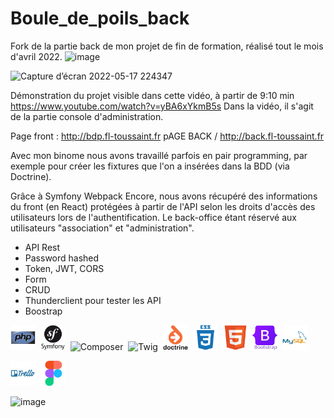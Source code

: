 # Boule_de_poils_back
Fork de la partie back de mon projet de fin de formation, réalisé tout le mois d'avril 2022.
![image](https://user-images.githubusercontent.com/92692968/191472987-a6ba9cb3-5a93-49df-ad17-8ec10729c5f6.png)

![Capture d’écran 2022-05-17 224347](https://user-images.githubusercontent.com/92692968/168907295-9f305cdd-8146-4591-8c7b-8d7c7eb6e45c.png)

Démonstration du projet visible dans cette vidéo, à partir de 9:10 min
https://www.youtube.com/watch?v=yBA6xYkmB5s
Dans la vidéo, il s'agit de la partie console d'administration.

Page front : http://bdp.fl-toussaint.fr
pAGE BACK / http://back.fl-toussaint.fr

Avec mon binome nous avons travaillé parfois en pair programming, par exemple pour créer les fixtures que l'on a insérées dans la BDD (via Doctrine).

Grâce à Symfony Webpack Encore, nous avons récupéré des informations du front (en React) protégées à partir de l'API selon les droits d'accès des utilisateurs lors de l'authentification. Le back-office étant réservé aux utilisateurs "association" et "administration".

- API Rest
- Password hashed
- Token, JWT, CORS
- Form
- CRUD
- Thunderclient pour tester les API
- Boostrap

<img src="https://github.com/devicons/devicon/blob/master/icons/php/php-original.svg" title="Php" alt="Php" width="40" height="40"/>&nbsp;
<img src="https://github.com/devicons/devicon/blob/master/icons/symfony/symfony-original-wordmark.svg" title="Symfony" alt="Symfony" width="40" height="40"/>&nbsp;
<img src="https://getcomposer.org/img/logo-composer-transparent.png" title="Composer" alt="Composer" width="40" height="40"/>&nbsp;
<img src="https://cdn4.iconfinder.com/data/icons/development-2-flat-2/58/47_-Twig-_development_coding_programming_code-512.png" title="Twig" alt="Twig" width="40" height="40"/>&nbsp;
<img src="https://github.com/devicons/devicon/blob/master/icons/doctrine/doctrine-original-wordmark.svg" title="Doctrine" alt="Doctrine" width="40" height="40"/>&nbsp;
<img src="https://github.com/devicons/devicon/blob/master/icons/css3/css3-plain-wordmark.svg"  title="CSS3" alt="CSS" width="40" height="40"/>&nbsp;
<img src="https://github.com/devicons/devicon/blob/master/icons/html5/html5-original.svg" title="HTML5" alt="HTML" width="40" height="40"/>&nbsp;
<img src="https://github.com/devicons/devicon/blob/master/icons/bootstrap/bootstrap-original-wordmark.svg" title="Bootstrap" alt="Bootstrap" width="40" height="40"/>&nbsp;
<img src="https://github.com/devicons/devicon/blob/master/icons/mysql/mysql-original-wordmark.svg" title="MySQL"  alt="MySQL" width="40" height="40"/>&nbsp;

 <img src="https://github.com/devicons/devicon/blob/master/icons/trello/trello-plain-wordmark.svg" title="Trello" alt="Trello" width="40" height="40"/>&nbsp;
 <img src="https://github.com/devicons/devicon/blob/master/icons/figma/figma-original.svg" title="Figma" alt="Figma" width="40" height="40"/>&nbsp;
 
 ![image](https://user-images.githubusercontent.com/92692968/191472850-8e72ac8a-3163-4201-8146-fa64163c0634.png)

  
  

